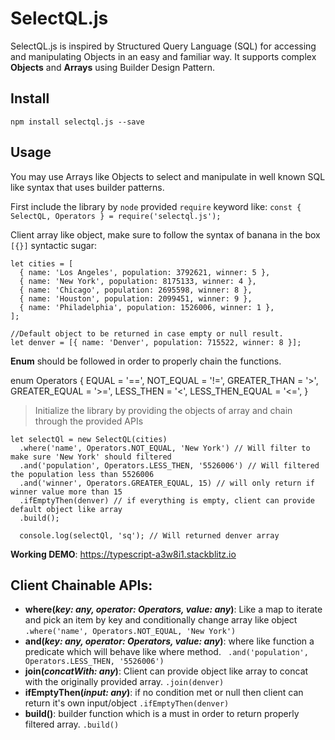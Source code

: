 
# SelectQL.js

SelectQL.js is inspired by Structured Query Language (SQL) for accessing and manipulating Objects in an easy and familiar way. It supports complex **Objects** and **Arrays** using Builder Design Pattern.

## Install

`npm install selectql.js --save`

## Usage
You may use Arrays like Objects to select and manipulate in well known SQL like syntax that uses builder patterns.

First include the library by `node` provided `require` keyword like:
`const { SelectQL, Operators } = require('selectql.js');`
    
  Client array like object, make sure to follow the syntax of banana in the box `[{}]` syntactic sugar:
    
    let cities = [
      { name: 'Los Angeles', population: 3792621, winner: 5 },
      { name: 'New York', population: 8175133, winner: 4 },
      { name: 'Chicago', population: 2695598, winner: 8 },
      { name: 'Houston', population: 2099451, winner: 9 },
      { name: 'Philadelphia', population: 1526006, winner: 1 },
    ];
    
    //Default object to be returned in case empty or null result.
    let denver = [{ name: 'Denver', population: 715522, winner: 8 }];

**Enum** should be followed in order to properly chain the functions.

enum Operators {
        EQUAL = '==',
        NOT_EQUAL = '!=',
        GREATER_THAN = '>',
        GREATER_EQUAL = '>=',
        LESS_THEN = '<',
        LESS_THEN_EQUAL = '<=',
}

> Initialize the library by providing the objects of array and chain through the provided APIs

    let selectQl = new SelectQL(cities)
      .where('name', Operators.NOT_EQUAL, 'New York') // Will filter to make sure 'New York' should filtered
      .and('population', Operators.LESS_THEN, '5526006') // Will filtered the population less than 5526006
      .and('winner', Operators.GREATER_EQUAL, 15) // will only return if winner value more than 15
      .ifEmptyThen(denver) // if everything is empty, client can provide default object like array
      .build();
      
      console.log(selectQl, 'sq'); // Will returned denver array

 


**Working DEMO**: https://typescript-a3w8i1.stackblitz.io


## Client Chainable APIs:

 - **where(*key: any, operator: Operators, value: any*)**: Like a map to iterate and pick an item by key and conditionally change array like object `.where('name', Operators.NOT_EQUAL, 'New York')`
 - **and(*key: any, operator: Operators, value: any*)**: where like function a predicate which will behave like where method. ` .and('population', Operators.LESS_THEN, '5526006')`
 - **join(*concatWith: any*)**: Client can provide object like array to concat with the originally provided array. `.join(denver)`
 - **ifEmptyThen(*input: any*)**: if no condition met or null then client can return it's own input/object `.ifEmptyThen(denver)`
 - **build()**: builder function which is a must in order to return properly filtered array. `.build()`
